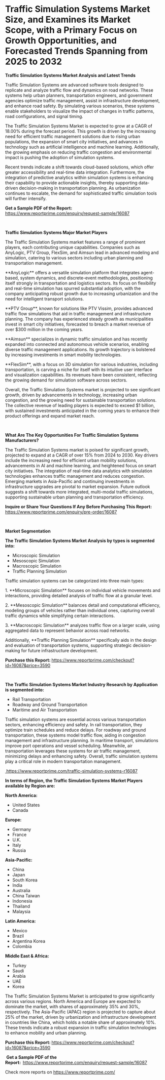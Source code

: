 <p><h1>Traffic Simulation Systems Market Size, and Examines its Market Scope, with a Primary Focus on Growth Opportunities, and Forecasted Trends Spanning from 2025 to 2032</h1></p><p><strong>Traffic Simulation Systems Market Analysis and Latest Trends</strong></p>
<p><p>Traffic Simulation Systems are advanced software tools designed to replicate and analyze traffic flow and dynamics on road networks. These systems help urban planners, transportation engineers, and government agencies optimize traffic management, assist in infrastructure development, and enhance road safety. By simulating various scenarios, these systems enable stakeholders to visualize the impact of changes in traffic patterns, road configurations, and signal timing.</p><p>The Traffic Simulation Systems Market is expected to grow at a CAGR of 18.00% during the forecast period. This growth is driven by the increasing need for efficient traffic management solutions due to rising urban populations, the expansion of smart city initiatives, and advances in technology such as artificial intelligence and machine learning. Additionally, the growing emphasis on reducing traffic congestion and environmental impact is pushing the adoption of simulation systems. </p><p>Recent trends indicate a shift towards cloud-based solutions, which offer greater accessibility and real-time data integration. Furthermore, the integration of predictive analytics within simulation systems is enhancing their capability to provide actionable insights, thereby supporting data-driven decision-making in transportation planning. As urbanization continues to escalate, the demand for sophisticated traffic simulation tools will further intensify.</p></p>
<p><strong>Get a Sample PDF of the Report:&nbsp;</strong> <a href="https://www.reportprime.com/enquiry/request-sample/16087?utm_campaign=3194&utm_medium=2&utm_source=Github&utm_content=ia&utm_term=20032025&utm_id=traffic-simulation-systems">https://www.reportprime.com/enquiry/request-sample/16087</a></p>
<p>&nbsp;</p>
<p><strong>Traffic Simulation Systems Major Market Players</strong></p>
<p><p>The Traffic Simulation Systems market features a range of prominent players, each contributing unique capabilities. Companies such as AnyLogic, PTV Group, FlexSim, and Aimsun lead in advanced modeling and simulation, catering to various sectors including urban planning and transportation management. </p><p>**AnyLogic** offers a versatile simulation platform that integrates agent-based, system dynamics, and discrete-event methodologies, positioning itself strongly in transportation and logistics sectors. Its focus on flexibility and real-time simulation has spurred substantial adoption, with the company anticipating robust growth due to increasing urbanization and the need for intelligent transport solutions.</p><p>**PTV Group**, known for solutions like PTV Vissim, provides advanced traffic flow simulations that aid in traffic management and infrastructure planning. The company has experienced steady growth as municipalities invest in smart city initiatives, forecasted to breach a market revenue of over $300 million in the coming years.</p><p>**Aimsun** specializes in dynamic traffic simulation and has recently expanded into connected and autonomous vehicle scenarios, enabling diverse traffic management applications. Its growth trajectory is bolstered by increasing investments in smart mobility technologies.</p><p>**FlexSim**, with a focus on 3D simulation for various industries, including transportation, is carving a niche for itself with its intuitive user interface and visualization capabilities. Its revenues have been consistent, reflecting the growing demand for simulation software across sectors.</p><p>Overall, the Traffic Simulation Systems market is projected to see significant growth, driven by advancements in technology, increasing urban congestion, and the growing need for sustainable transportation solutions. The collective revenue of leading players is expected to exceed $1 billion, with sustained investments anticipated in the coming years to enhance their product offerings and expand market reach.</p></p>
<p>&nbsp;</p>
<p><strong>What Are The Key Opportunities For Traffic Simulation Systems Manufacturers?</strong></p>
<p><p>The Traffic Simulation Systems market is poised for significant growth, projected to expand at a CAGR of over 15% from 2024 to 2030. Key drivers include the increasing need for efficient urban mobility solutions, advancements in AI and machine learning, and heightened focus on smart city initiatives. The integration of real-time data analytics with simulation technologies enhances traffic management and reduces congestion. Emerging markets in Asia-Pacific and continuing investments in infrastructure upgrades are pivotal to market expansion. Future outlook suggests a shift towards more integrated, multi-modal traffic simulations, supporting sustainable urban planning and transportation efficiency.</p></p>
<p><strong>Inquire or Share Your Questions If Any Before Purchasing This Report:</strong> <a href="https://www.reportprime.com/enquiry/pre-order/16087?utm_campaign=3194&utm_medium=2&utm_source=Github&utm_content=ia&utm_term=20032025&utm_id=traffic-simulation-systems">https://www.reportprime.com/enquiry/pre-order/16087</a></p>
<p>&nbsp;</p>
<p><strong>Market Segmentation</strong></p>
<p><strong>The Traffic Simulation Systems Market Analysis by types is segmented into:</strong></p>
<p><ul><li>Microscopic Simulation</li><li>Mesoscopic Simulation</li><li>Macroscopic Simulation</li><li>Traffic Planning Simulation</li></ul></p>
<p><p>Traffic simulation systems can be categorized into three main types: </p><p>1. **Microscopic Simulation** focuses on individual vehicle movements and interactions, providing detailed analysis of traffic flow at a granular level.</p><p>   </p><p>2. **Mesoscopic Simulation** balances detail and computational efficiency, modeling groups of vehicles rather than individual ones, capturing overall traffic dynamics while simplifying certain interactions.</p><p>3. **Macroscopic Simulation** analyzes traffic flow on a larger scale, using aggregated data to represent behavior across road networks.</p><p>Additionally, **Traffic Planning Simulation** specifically aids in the design and evaluation of transportation systems, supporting strategic decision-making for future infrastructure development.</p></p>
<p><strong>Purchase this Report:&nbsp;</strong><a href="https://www.reportprime.com/checkout?id=16087&price=3590&utm_campaign=3194&utm_medium=2&utm_source=Github&utm_content=ia&utm_term=20032025&utm_id=traffic-simulation-systems">https://www.reportprime.com/checkout?id=16087&price=3590</a></p>
<p>&nbsp;</p>
<p><strong>The Traffic Simulation Systems Market Industry Research by Application is segmented into:</strong></p>
<p><ul><li>Rail Transportation</li><li>Roadway and Ground Transportation</li><li>Maritime and Air Transportation</li></ul></p>
<p><p>Traffic simulation systems are essential across various transportation sectors, enhancing efficiency and safety. In rail transportation, they optimize train schedules and reduce delays. For roadway and ground transportation, these systems model traffic flow, aiding in congestion management and infrastructure planning. In maritime transport, simulations improve port operations and vessel scheduling. Meanwhile, air transportation leverages these systems for air traffic management, minimizing delays and enhancing safety. Overall, traffic simulation systems play a critical role in modern transportation management.</p></p>
<p><a href="https://www.reportprime.com/traffic-simulation-systems-r16087?utm_campaign=3194&utm_medium=2&utm_source=Github&utm_content=ia&utm_term=20032025&utm_id=traffic-simulation-systems">&nbsp;https://www.reportprime.com/traffic-simulation-systems-r16087</a></p>
<p><strong>In terms of Region, the Traffic Simulation Systems Market Players available by Region are:</strong></p>
<p>
    <p> <strong> North America: </strong>
        <ul>
            <li>United States</li>
            <li>Canada</li>
        </ul>
        </p> 
    <p> <strong> Europe: </strong>
        <ul>
            <li>Germany</li>
            <li>France</li>
            <li>U.K.</li>
            <li>Italy</li>
            <li>Russia</li>
        </ul>
        </p> 
    <p> <strong> Asia-Pacific: </strong>
        <ul>
            <li>China</li>
            <li>Japan</li>
            <li>South Korea</li>
            <li>India</li>
            <li>Australia</li>
            <li>China Taiwan</li>
            <li>Indonesia</li>
            <li>Thailand</li>
            <li>Malaysia</li>
        </ul>
        </p> 
    <p> <strong> Latin America: </strong>
        <ul>
            <li>Mexico</li>
            <li>Brazil</li>
            <li>Argentina Korea</li>
            <li>Colombia</li>
        </ul>
        </p> 
    <p> <strong> Middle East & Africa: </strong>
        <ul>
            <li>Turkey</li>
            <li>Saudi</li>
            <li>Arabia</li>
            <li>UAE</li>
            <li>Korea</li>
        </ul>
    </p>
    </p>
<p><p>The Traffic Simulation Systems Market is anticipated to grow significantly across various regions. North America and Europe are expected to dominate the market, with shares of approximately 35% and 30%, respectively. The Asia-Pacific (APAC) region is projected to capture about 25% of the market, driven by urbanization and infrastructure development in countries like China, which holds a notable share of approximately 10%. These trends indicate a robust expansion in traffic simulation technologies to enhance mobility and urban planning.</p></p>
<p><strong>Purchase this Report: </strong><a href="https://www.reportprime.com/checkout?id=16087&price=3590&utm_campaign=3194&utm_medium=2&utm_source=Github&utm_content=ia&utm_term=20032025&utm_id=traffic-simulation-systems">https://www.reportprime.com/checkout?id=16087&price=3590</a></p>
<p>&nbsp;<strong>Get a Sample PDF of the Report:&nbsp;&nbsp;</strong><a href="https://www.reportprime.com/enquiry/request-sample/16087?utm_campaign=3194&utm_medium=2&utm_source=Github&utm_content=ia&utm_term=20032025&utm_id=traffic-simulation-systems">https://www.reportprime.com/enquiry/request-sample/16087</a></p>
<p><strong></strong></p>
<p>Check more reports on <a href="https://www.reportprime.com/?utm_campaign=3194&utm_medium=2&utm_source=Github&utm_content=ia&utm_term=20032025&utm_id=traffic-simulation-systems">https://www.reportprime.com/</a></p>